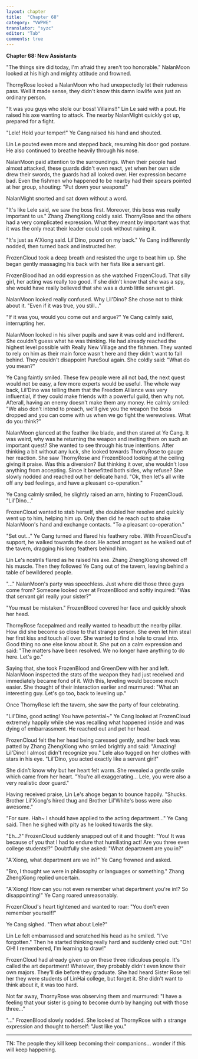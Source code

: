 ```yaml
---
layout: chapter
title:  "Chapter 68"
category: "VWPWE"
translator: "syzc"
editor: "Tab"
comments: true
---
```


**Chapter 68: New Assistants**
 
"The things sire did today, I'm afraid they aren't too honorable." NalanMoon looked at his high and mighty attitude and frowned.
 
ThornyRose looked a NalanMoon who had unexpectedly let their rudeness pass. Well it made sense, they didn't know this damn lowlife was just an ordinary person.
 
"It was you guys who stole our boss! Villains!!" Lin Le said with a pout. He raised his axe wanting to attack. The nearby NalanMight quickly got up, prepared for a fight.
 
"Lele! Hold your temper!" Ye Cang raised his hand and shouted.
 
Lin Le pouted even more and stepped back, resuming his door god posture. He also continued to breathe heavily through his nose.
 
NalanMoon paid attention to the surroundings. When their people had almost attacked, these guards didn't even react, yet when her own side drew their swords, the guards had all looked over. Her expression became bad. Even the fishmen who happened to be nearby had their spears pointed at her group, shouting: "Put down your weapons!"
 
NalanMight snorted and sat down without a word.
 
"It's like Lele said, we saw the boss first. Moreover, this boss was really important to us." Zhang ZhengXiong coldly said. ThornyRose and the others had a very complicated expression. What they meant by important was that it was the only meat their leader could cook without ruining it.
 
"It's just as A'Xiong said. Lil'Dino, pound on my back." Ye Cang indifferently nodded, then turned back and instructed her.
 
FrozenCloud took a deep breath and resisted the urge to beat him up. She began gently massaging his back with her fists like a servant girl.
 
FrozenBlood had an odd expression as she watched FrozenCloud. That silly girl, her acting was really too good. If she didn't know that she was a spy, she would have really believed that she was a dumb little servant girl.
 
NalanMoon looked really confused. Why Lil'Dino? She chose not to think about it. "Even if it was true, you still..."
 
"If it was you, would you come out and argue?" Ye Cang calmly said, interrupting her.
 
NalanMoon looked in his silver pupils and saw it was cold and indifferent. She couldn't guess what he was thinking. He had already reached the highest level possible with Really New Village and the fishmen. They wanted to rely on him as their main force wasn't here and they didn't want to fall behind. They couldn't disappoint PureSoul again. She coldly said: "What do you mean?"
 
Ye Cang faintly smiled. These few people were all not bad, the next quest would not be easy, a few more experts would be useful. The whole way back, Lil'Dino was telling them that the Freedom Alliance was very influential, if they could make friends with a powerful guild, then why not. Afterall, having an enemy doesn't make them any money. He calmly smiled: "We also don't intend to preach, we'll give you the weapon the boss dropped and you can come with us when we go fight the werewolves. What do you think?"
 
NalanMoon glanced at the feather like blade, and then stared at Ye Cang. It was weird, why was he returning the weapon and inviting them on such an important quest? She wanted to see through his true intentions. After thinking a bit without any luck, she looked towards ThornyRose to gauge her reaction. She saw ThornyRose and FrozenBlood looking at the ceiling giving it praise. Was this a diversion? But thinking it over, she wouldn't lose anything from accepting. Since it benefitted both sides, why refuse? She slowly nodded and reached out her delicate hand. "Ok, then let's all write off any bad feelings, and have a pleasant co-operation."
 
Ye Cang calmly smiled, he slightly raised an arm, hinting to FrozenCloud. "Lil'Dino..."
 
FrozenCloud wanted to stab herself, she doubled her resolve and quickly went up to him, helping him up. Only then did he reach out to shake NalanMoon's hand and exchange contacts. "To a pleasant co-operation."
 
"Set out..." Ye Cang turned and flared his feathery robe. With FrozenCloud's support, he walked towards the door. He acted arrogant as he walked out of the tavern, dragging his long feathers behind him.
 
Lin Le's nostrils flared as he raised his axe. Zhang ZhengXiong showed off his muscle. Then they followed Ye Cang out of the tavern, leaving behind a table of bewildered people.
 
"..." NalanMoon's party was speechless. Just where did those three guys come from? Someone looked over at FrozenBlood and softly inquired: "Was that servant girl really your sister?"
 
"You must be mistaken." FrozenBlood covered her face and quickly shook her head.
 
ThornyRose facepalmed and really wanted to headbutt the nearby pillar. How did she become so close to that strange person. She even let him steal her first kiss and touch all over. She wanted to find a hole to crawl into. Good thing no one else know about it. She put on a calm expression and said: "The matters have been resolved. We no longer have anything to do here. Let's go."
 
Saying that, she took FrozenBlood and GreenDew with her and left. NalanMoon inspected the stats of the weapon they had just received and immediately became fond of it. With this, leveling would become much easier. She thought of their interaction earlier and murmured: "What an interesting guy. Let's go too, back to leveling up."
 
Once ThornyRose left the tavern, she saw the party of four celebrating.
 
"Lil'Dino, good acting! You have potential~" Ye Cang looked at FrozenCloud extremely happily while she was recalling what happened inside and was dying of embarrassment. He reached out and pet her head.
 
FrozenCloud felt the her head being caressed gently, and her back was patted by Zhang ZhengXiong who smiled brightly and said: "Amazing! Lil'Dino! I almost didn't recognize you." Lele also tugged on her clothes with stars in his eye. "Lil'Dino, you acted exactly like a servant girl!" 
 
She didn't know why but her heart felt warm. She revealed a gentle smile which came from her heart. "You're all exaggerating... Lele, you were also a very realistic door guard."
 
Having received praise, Lin Le's ahoge began to bounce happily. "Shucks. Brother Lil'Xiong's hired thug and Brother Lil'White's boss were also awesome."
 
"For sure. Hah~ I should have applied to the acting department..." Ye Cang said. Then he sighed with pity as he looked towards the sky.
 
"Eh...?" FrozenCloud suddenly snapped out of it and thought: "You! It was because of you that I had to endure that humiliating act! Are you three even college students!?" Doubtfully she asked: "What department are you in?"
 
"A'Xiong, what department are we in?" Ye Cang frowned and asked.
 
"Bro, I thought we were in philosophy or languages or something." Zhang ZhengXiong replied uncertain.
 
"A'Xiong! How can you not even remember what department you're in!? So disappointing!" Ye Cang roared unreasonably.
 
FrozenCloud's heart tightened and wanted to roar: "You don't even remember yourself!"
 
Ye Cang sighed. "Then what about Lele?"
 
Lin Le felt embarrassed and scratched his head as he smiled. "I've forgotten." Then he started thinking really hard and suddenly cried out: "Oh! OH! I remembered, I'm learning to draw!"
 
FrozenCloud had already given up on these three ridiculous people. It's called the art department! Whatever, they probably didn't even know their own majors. They'll die before they graduate. She had heard Sister Rose tell her they were students of LinHai college, but forget it. She didn't want to think about it, it was too hard.
 
Not far away, ThornyRose was observing them and murmured: "I have a feeling that your sister is going to become dumb by hanging out with those three..."
 
"..." FrozenBlood slowly nodded. She looked at ThornyRose with a strange expression and thought to herself: "Just like you."

---

TN: The people they kill keep becoming their companions... wonder if this will keep happening.